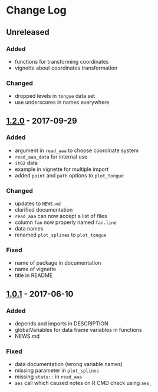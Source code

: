 # Change Log

## Unreleased
### Added
- functions for transforming coordinates
- vignette about coordinates transformation

### Changed
- dropped levels in `tongue` data set
- use underscores in names everywhere

## [1.2.0] - 2017-09-29
### Added
- argument in `read_aaa` to choose coordinate system
- `read_aaa_data` for internal use
- `it02` data
- example in vignette for multiple import
- added `point` and `path` options to `plot_tongue`

### Changed
- updates to `NEWS.md`
- clarified documentation
- `read_aaa` can now accept a list of files
- column `fan` now properly named `fan.line`
- data names
- renamed `plot_splines` to `plot_tongue`

### Fixed
- name of package in documentation
- name of vignette
- title in README

## [1.0.1] - 2017-06-10
### Added
- depends and imports in DESCRIPTION
- globalVariables for data frame variables in functions
- NEWS.md

### Fixed
- data documentation (wrong variable names)
- missing parameter in `plot_splines`
- missing `stats::` in `read_aaa`
- `aes` call which caused notes on R CMD check using `aes_`

[1.2.0]: https://github.com/stefanocoretta/rticulate/compare/v1.0.1...v1.2.0
[1.0.1]: https://github.com/stefanocoretta/rticulate/compare/v1.0.0...v1.0.1
